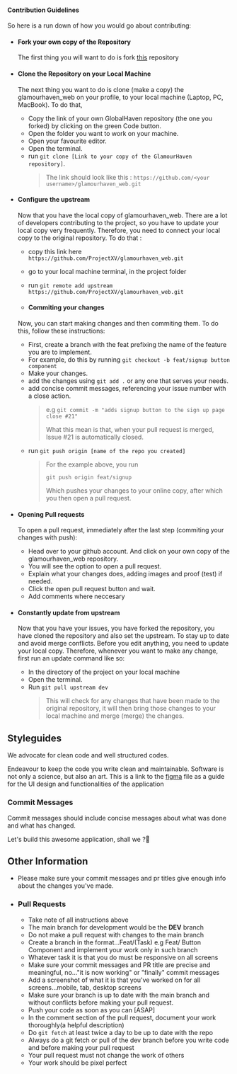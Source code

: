 <!-- omit in toc -->

#### Contribution Guidelines

So here is a run down of how you would go about contributing:

- #### Fork your own copy of the Repository

  The first thing you will want to do is fork [this](https://github.com/ProjectXV/glamourhaven_web) repository

- #### Clone the Repository on your Local Machine

  The next thing you want to do is clone (make a copy) the glamourhaven_web on your profile, to your local machine (Laptop, PC, MacBook). To do that,

  - Copy the link of your own GlobalHaven repository (the one you forked) by clicking on the green Code button.
  - Open the folder you want to work on your machine.
  - Open your favourite editor.
  - Open the terminal.
  - run `git clone [Link to your copy of the GlamourHaven repository]`.
    > The link should look like this : `https://github.com/<your username>/glamourhaven_web.git`

- #### Configure the upstream

  Now that you have the local copy of glamourhaven_web. There are a lot of developers contributing to the project, so you have to update your local copy very frequently. Therefore, you need to connect your local copy to the original repository. To do that :

  - copy this link here `https://github.com/ProjectXV/glamourhaven_web.git`
  - go to your local machine terminal, in the project folder
  - run `git remote add upstream https://github.com/ProjectXV/glamourhaven_web.git`

  - #### Commiting your changes

  Now, you can start making changes and then commiting them. To do this, follow these instructions:

  - First, create a branch with the feat prefixing the name of the feature you are to implement.
  - For example, do this by running `git checkout -b feat/signup button component`
  - Make your changes.
  - add the changes using `git add .` or any one that serves your needs.
  - add concise commit messages, referencing your issue number with a close action.
    > e.g `git commit -m "adds signup button to the sign up page close #21"`
    >
    > What this mean is that, when your pull request is merged, Issue #21 is automatically closed.
  - run `git push origin [name of the repo you created]`
    > For the example above, you run
    >
    > `git push origin feat/signup`
    >
    > Which pushes your changes to your online copy, after which you then open a pull request.

- #### Opening Pull requests

    To open a pull request, immediately after the last step (commiting your changes with push):

  - Head over to your github account. And click on your own copy of the glamourhaven_web repository.
  - You will see the option to open a pull request.
  - Explain what your changes does, adding images and proof (test) if needed.
  - Click the open pull request button and wait.
  - Add comments where neccesary 

- #### Constantly update from upstream

  Now that you have your issues, you have forked the repository, you have cloned the repository and also set the upstream. To stay up to date and avoid merge conflicts. Before you edit anything, you need to update your local copy. Therefore, whenever you want to make any change, first run an update command like so:

  - In the directory of the project on your local machine
  - Open the terminal.
  - Run `git pull upstream dev`
    > This will check for any changes that have been made to the original repository, it will then bring those changes to your local machine and merge (merge) the changes.

## Styleguides

We advocate for clean code and well structured codes. 
<!-- It is easier said than done, which is why there are linting configurations set up in the repository. -->
Endeavour to keep the code you write clean and maintainable. Software is not only a science, but also an art.
This is a link to the [figma](https://www.figma.com/file/c4tvjreesreb0W88mCR7pu/GlamourHaven-UI-Design?node-id=1%3A3) file as a guide for the UI design and functionalities of the application

### Commit Messages

Commit messages should include concise messages about what was done and what has changed. 

Let's build this awesome application, shall we ?🎉

## Other Information

<!-- - Check if there are any linting errors by running `yarn check-format` before commiting your code. -->
- Please make sure your commit messages and pr titles give enough info about the changes you've made.

- ### Pull Requests

  - Take note of all instructions above
  - The main branch for development would be the **DEV** branch
  - Do not make a pull request with changes to the main branch
  - Create a branch in the format...Feat/(Task) e.g Feat/ Button Component and implement your work only in such branch
  - Whatever task it is that you do must be responsive on all screens
  - Make sure your commit messages and PR title are precise and meaningful, no..."it is now working" or "finally" commit messages
  - Add a screenshot of what it is that you've worked on for all screens...mobile, tab, desktop screens
  - Make sure your branch is up to date with the main branch and without conflicts before making your pull request.
  - Push your code as soon as you can [ASAP]
  - In the comment section of the pull request, document your work thoroughly(a helpful description)
  - Do `git fetch` at least twice a day to be up to date with the repo
  - Always do a git fetch or pull of the dev branch before you write code and before making your pull request
  - Your pull request must not change the work of others
  - Your work should be pixel perfect
